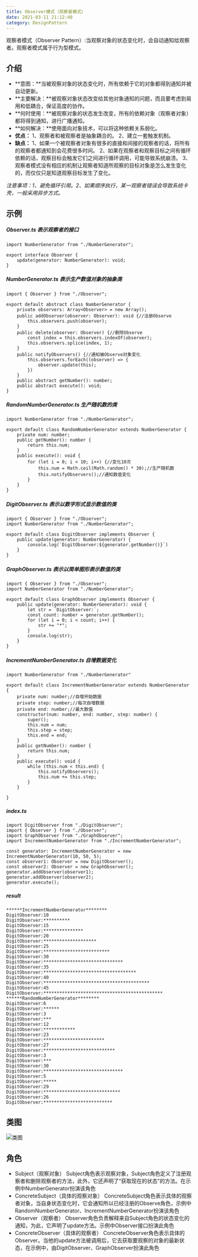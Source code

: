 ```yaml
---
title: Observer模式（观察者模式）
date: 2021-03-11 21:12:40
category: DesignPattern
---
```

观察者模式（Observer Pattern）:当观察对象的状态变化时，会自动通知给观察者。观察者模式属于行为型模式。
## 介绍
- **意图：**当被观察对象的状态变化时，所有依赖于它的对象都得到通知并被自动更新。
- **主要解决：**被观察对象状态改变给其他对象通知的问题，而且要考虑到易用和低耦合，保证高度的协作。
- **何时使用：**被观察对象的状态发生改变，所有的依赖对象（观察者对象）都将得到通知，进行广播通知。
- **如何解决：**使用面向对象技术，可以将这种依赖关系弱化。
- **优点：**
 1、观察者和被观察者是抽象耦合的。
 2、建立一套触发机制。
- **缺点：** 
1、如果一个被观察者对象有很多的直接和间接的观察者的话，将所有的观察者都通知到会花费很多时间。 
2、如果在观察者和观察目标之间有循环依赖的话，观察目标会触发它们之间进行循环调用，可能导致系统崩溃。
 3、观察者模式没有相应的机制让观察者知道所观察的目标对象是怎么发生变化的，而仅仅只是知道观察目标发生了变化。

*注意事项：1、避免循环引用。2、如果顺序执行，某一观察者错误会导致系统卡壳，一般采用异步方式。*
## 示例
##### Observer.ts 表示观察者的接口
```
import NumberGenerator from "./NumberGenerator";

export interface Observer {
    update(generator: NumberGenerator): void;
}
```
##### NumberGenerator.ts 表示生产数值对象的抽象类 
```
import { Observer } from "./Observer";

export default abstract class NumberGenerator {
    private observers: Array<Observer> = new Array();
    public addObserver(observer: Observer): void {//注册Observe
        this.observers.push(observer);
    }
    public delete(observer: Observer) {//删除Observe
        const index = this.observers.indexOf(observer);
        this.observers.splice(index, 1);
    }
    public notifyObservers() {//通知被Observe对象变化
        this.observers.forEach((observer) => {
            observer.update(this);
        })
    }
    public abstract getNumber(): number;
    public abstract execute(): void;
}
```
##### RandomNumberGenerator.ts 生产随机数的类
```
import NumberGenerator from "./NumberGenerator";

export default class RandomNumberGenerator extends NumberGenerator {
    private num: number;
    public getNumber(): number {
        return this.num;
    }
    public execute(): void {
        for (let i = 0; i < 10; i++) {//变化10次
            this.num = Math.ceil(Math.random() * 30);//生产随机数
            this.notifyObservers();//通知数值变化
        }
    }
}
```
##### DigitObserver.ts 表示以数字形式显示数值的类
```
import { Observer } from "./Observer";
import NumberGenerator from "./NumberGenerator";

export default class DigitObserver implements Observer {
    public update(generator: NumberGenerator) {
        console.log(`DigitObserver:${generator.getNumber()}`)
    }
}
```
##### GraphObserver.ts 表示以简单图形表示数值的类
```
import { Observer } from "./Observer";
import NumberGenerator from "./NumberGenerator";

export default class GraphObserver implements Observer {
    public update(generator: NumberGenerator): void {
        let str = `DigitObserver:`;
        const count: number = generator.getNumber();
        for (let i = 0; i < count; i++) {
            str += "*";
        }
        console.log(str);
    }
}
```
##### IncrementNumberGenerator.ts 自增数据变化
```
import NumberGenerator from "./NumberGenerator"

export default class IncrementNumberGenerator extends NumberGenerator {
    private num: number;//自增开始数据
    private step: number;//每次自增数据
    private end: number;//最大数值
    constructor(num: number, end: number, step: number) {
        super();
        this.num = num;
        this.step = step;
        this.end = end;
    }
    public getNumber(): number {
        return this.num;
    }
    public execute(): void {
        while (this.num < this.end) {
            this.notifyObservers();
            this.num += this.step;
        }
    }

}
```
##### index.ts 
```
import DigitObserver from "./DigitObserver";
import { Observer } from "./Observer";
import GraphObserver from "./GraphObserver";
import IncrementNumberGenerator from "./IncrementNumberGenerator";

const generator: IncrementNumberGenerator = new IncrementNumberGenerator(10, 50, 5);
const observer1: Observer = new DigitObserver();
const observer2: Observer = new GraphObserver();
generator.addObserver(observer1);
generator.addObserver(observer2);
generator.execute();
```
##### result 
```
******IncrementNumberGenerator********
DigitObserver:10
DigitObserver:**********
DigitObserver:15
DigitObserver:***************
DigitObserver:20
DigitObserver:********************
DigitObserver:25
DigitObserver:*************************
DigitObserver:30
DigitObserver:******************************
DigitObserver:35
DigitObserver:***********************************
DigitObserver:40
DigitObserver:****************************************
DigitObserver:45
DigitObserver:*********************************************
******RandomNumberGenerator********
DigitObserver:6
DigitObserver:******
DigitObserver:3
DigitObserver:***
DigitObserver:12
DigitObserver:************
DigitObserver:23
DigitObserver:***********************
DigitObserver:27
DigitObserver:***************************
DigitObserver:3
DigitObserver:***
DigitObserver:30
DigitObserver:******************************
DigitObserver:5
DigitObserver:*****
DigitObserver:29
DigitObserver:*****************************
DigitObserver:26
DigitObserver:**************************
```
## 类图
![类图](https://upload-images.jianshu.io/upload_images/10024246-df33cae6f551999c.png?imageMogr2/auto-orient/strip%7CimageView2/2/w/1240)
## 角色
- Subject（观察对象）
Subject角色表示观察对象，Subject角色定义了注册观察者和删除观察者的方法，此外，它还声明了“获取现在的状态”的方法。在示例中NumberGenerator扮演该角色
- ConcreteSubject（具体的观察对象）
ConcreteSubject角色表示具体的观察者对象，当自身状态变化时，它会通知所以已经注册的Observe角色，示例中RandomNumberGenerator、IncrementNumberGenerator扮演该角色
- Observer（观察者）
Observer角色负责解释来自Subject角色的状态变化的通知，为此，它声明了update方法。示例中Observer接口扮演此角色
- ConcreteObserver（具体的观察者）
ConcreteObserver角色表示具体的Observer。当他的update方法被调用后，它去获取要观察的对象的最新状态，在示例中，由DigitObserver、GraphObserver扮演此角色
